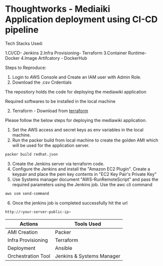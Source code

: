 # Thoughtworks - Mediaiki Application deployment using CI-CD pipeline

Tech Stacks Used:

1.CI/CD- Jenkins
2.Infra Provisioning- Terraform
3.Container Runtime- Docker
4.Image Artifcatory - DockerHub

Steps to Reproduce:
1. Login to AWS Console and Create an IAM user with Admin Role.
2. Download the .csv Crdentials



The repository holds the code for deploying the mediawiki application

Required softwares to be installed in the local machine


2. Terraform - Download from [terraform](https://www.terraform.io/downloads.html)

Please follow the below steps for deploying the mediawiki application.

1. Set the AWS access and secret keys as env variables in the local machine.
2. Run the packer build from local machine to create the golden AMI which will be used for the application server.
```bash
packer build redhat.json
```
3. Create the Jenkins server via terraform code.
4. Configure the Jenkins and install the "Amazon EC2 Plugin". Create a keypair and place the pem key contents in "EC2 Key Pair's Private Key"
5. Use Systems manager document "AWS-RunRemoteScript" and pass the required parameters using the Jenkins job. Use the awc cli command
```bash
aws ssm send-command
```
6. Once the jenkins job is completed successfully hit the url
```bash
http://<your-server-public-ip>
```

|    Actions        |  Tools Used                |
| ----------------- | -------------------------- |
| AMI Creation      |  Packer                    |
| Infra Provisioning|  Terraform                 |
| Deployment        |  Ansible                   |
| Orchestration Tool|  Jenkins & Systems Manager |